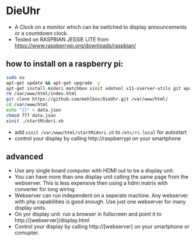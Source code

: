 # DieUhr
- A Clock on a monitor which can be switched to display announcements or a countdown clock.
- Tested on RASPBIAN JESSIE LITE from https://www.raspberrypi.org/downloads/raspbian/ 

## how to install on a raspberry pi:
```bash
sudo su
apt-get update && apt-get upgrade -y
apt-get install midori matchbox xinit xdotool x11-xserver-utils git apache2 php5 libapache2-mod-php5 -y
rm /var/www/html/index.html
git clone https://github.com/mehlbox/DieUhr.git /var/www/html/
cd /var/www/html
echo "{}" > data.json
chmod 777 data.json
xinit ./startMidori.sh
```
- add ```xinit /var/www/html/startMidori.sh``` to ```/etc/rc.local``` for autostart
- control your display by calling http://raspberrypi on your smartphone

## advanced
- Use any single board computer with HDMI out to be a display unit.
- You can have more than one display unit calling the same page from the webserver. This is less expensive then using a hdmi matrix with converter for long wiring. 
- Webserver can run independent on a seperate machine. Any webserver with php capabilities is good enough. Use just one webserver for many display units.
- On yor display unit: run a browser in fullscreen and point it to http://[webserver]/display.html
- Control your display by calling http://[webserver] on your smartphone or comupter.




